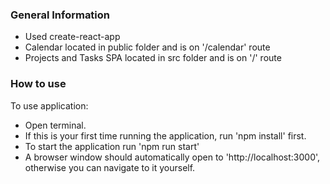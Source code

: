 ### General Information

* Used create-react-app
* Calendar located in public folder and is on '/calendar' route
* Projects and Tasks SPA located in src folder and is on '/' route
### How to use

To use application:

* Open terminal.
* If this is your first time running the application, run 'npm install' first.
* To start the application run 'npm run start'
* A browser window should automatically open to 'http://localhost:3000', otherwise you can navigate to it yourself.